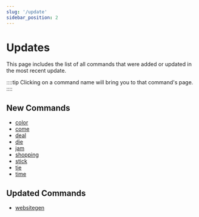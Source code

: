 ```yaml
---
slug: '/update'
sidebar_position: 2
---
```


# Updates

This page includes the list of all commands that were added or updated in the most recent update.

::::tip
Clicking on a command name will bring you to that command's page.
::::

## New Commands

- [color](utility/color.md)
- [come](voice/come.md)
- [deal](voice/deal.md)
- [die](voice/die.md)
- [jam](voice/jam.md)
- [shopping](voice/shopping.md)
- [stick](voice/stick.md)
- [tie](voice/tie.md)
- [time](voice/time.md)

## Updated Commands


- [websitegen](mod/websitegen.md)